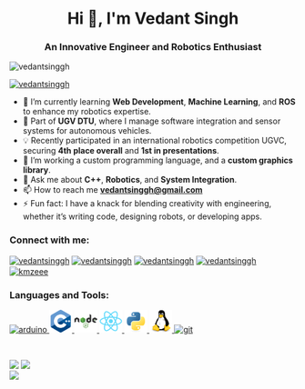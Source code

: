 <h1 align="center">Hi 👋, I'm Vedant Singh</h1>
<h3 align="center">An Innovative Engineer and Robotics Enthusiast</h3>

<p align="left"> <img src="https://komarev.com/ghpvc/?username=vedantsinggh&label=Profile%20views&color=0e75b6&style=flat" alt="vedantsinggh" /> </p>

<p align="left"> <a href="https://twitter.com/vedantsinggh" target="blank"><img src="https://img.shields.io/twitter/follow/vedantsinggh?logo=twitter&style=for-the-badge" alt="vedantsinggh" /></a> </p>

- 🌱 I’m currently learning **Web Development**, **Machine Learning**, and **ROS** to enhance my robotics expertise.  
- 🤖 Part of **UGV DTU**, where I manage software integration and sensor systems for autonomous vehicles.  
- 💡 Recently participated in an international robotics competition UGVC, securing **4th place overall** and **1st in presentations**.  
- 🔭 I’m working a custom programming language, and a **custom graphics library**.  
- 💬 Ask me about **C++**, **Robotics**, and **System Integration**.  
- 📫 How to reach me **vedantsinggh@gmail.com**  
- ⚡ Fun fact: I have a knack for blending creativity with engineering, whether it’s writing code, designing robots, or developing apps.

<h3 align="left">Connect with me:</h3>
<p align="left">
<a href="https://twitter.com/vedantsinggh" target="blank"><img align="center" src="https://raw.githubusercontent.com/rahuldkjain/github-profile-readme-generator/master/src/images/icons/Social/twitter.svg" alt="vedantsinggh" height="30" width="40" /></a>
<a href="https://linkedin.com/in/vedantsinggh" target="blank"><img align="center" src="https://raw.githubusercontent.com/rahuldkjain/github-profile-readme-generator/master/src/images/icons/Social/linked-in-alt.svg" alt="vedantsinggh" height="30" width="40" /></a>
<a href="https://instagram.com/vedantsinggh" target="blank"><img align="center" src="https://raw.githubusercontent.com/rahuldkjain/github-profile-readme-generator/master/src/images/icons/Social/instagram.svg" alt="vedantsinggh" height="30" width="40" /></a>
<a href="https://www.leetcode.com/vedantsinggh" target="blank"><img align="center" src="https://raw.githubusercontent.com/rahuldkjain/github-profile-readme-generator/master/src/images/icons/Social/leet-code.svg" alt="vedantsinggh" height="30" width="40" /></a>
<a href="https://discord.gg/kmzeee" target="blank"><img align="center" src="https://raw.githubusercontent.com/rahuldkjain/github-profile-readme-generator/master/src/images/icons/Social/discord.svg" alt="kmzeee" height="30" width="40" /></a>
</p>

<h3 align="left">Languages and Tools:</h3>
<p align="left">
<a href="https://www.arduino.cc/" target="_blank" rel="noreferrer"> <img src="https://cdn.worldvectorlogo.com/logos/arduino-1.svg" alt="arduino" width="40" height="40"/> </a>
<a href="https://www.w3schools.com/cpp/" target="_blank" rel="noreferrer"> <img src="https://raw.githubusercontent.com/devicons/devicon/master/icons/cplusplus/cplusplus-original.svg" alt="cplusplus" width="40" height="40"/> </a>
<a href="https://nodejs.org" target="_blank" rel="noreferrer"> <img src="https://raw.githubusercontent.com/devicons/devicon/master/icons/nodejs/nodejs-original-wordmark.svg" alt="nodejs" width="40" height="40"/> </a>
<a href="https://www.reactjs.org" target="_blank" rel="noreferrer"> <img src="https://raw.githubusercontent.com/devicons/devicon/master/icons/react/react-original.svg" alt="react" width="40" height="40"/> </a>
<a href="https://www.python.org" target="_blank" rel="noreferrer"> <img src="https://raw.githubusercontent.com/devicons/devicon/master/icons/python/python-original.svg" alt="python" width="40" height="40"/> </a>
<a href="https://www.linux.org/" target="_blank" rel="noreferrer"> <img src="https://raw.githubusercontent.com/devicons/devicon/master/icons/linux/linux-original.svg" alt="linux" width="40" height="40"/> </a>
<a href="https://git-scm.com/" target="_blank" rel="noreferrer"> <img src="https://www.vectorlogo.zone/logos/git-scm/git-scm-icon.svg" alt="git" width="40" height="40"/> </a>
</p>

<br/>

![](https://github-readme-stats.vercel.app/api?username=vedantsinggh&show_icons=true&locale=en&theme=highcontrast&border=false)
![](https://github-readme-streak-stats.herokuapp.com/?user=vedantsinggh&theme=highcontrast&hide_border=false)<br/>
![](https://github-readme-stats.vercel.app/api/top-langs/?username=vedantsinggh&theme=highcontrast&hide_border=false&include_all_commits=true&count_private=true&layout=compact)<br>
